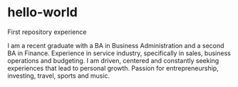 # hello-world
First repository experience

I am a recent graduate with a BA in Business Administration and a second BA in Finance. Experience in service industry, specifically in sales, business operations and budgeting. I am driven, centered and constantly seeking experiences that lead to personal growth. Passion for entrepreneurship, investing, travel, sports and music.
